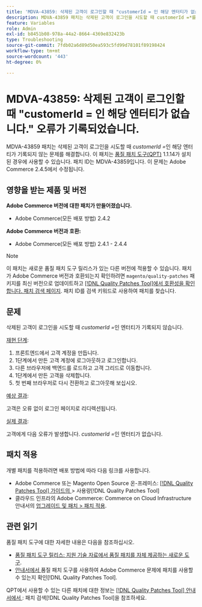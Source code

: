 ```yaml
---
title: 'MDVA-43859: 삭제된 고객이 로그인할 때 "customerId = 인 해당 엔터티가 없습니다." 오류가 기록되었습니다.'
description: MDVA-43859 패치는 삭제된 고객이 로그인을 시도할 때 customerId =*를 가진 해당 엔티티가 기록되지 않는 문제를 해결합니다. 이 패치는 [Quality Patches Tool (QPT)](https://experienceleague.adobe.com/ko/docs/commerce-operations/tools/quality-patches-tool/quality-patches-tool-to-self-serve-quality-patches) 1.1.14가 설치된 경우 사용할 수 있습니다. 패치 ID는 MDVA-43859입니다. 이 문제는 Adobe Commerce 2.4.5에서 수정됩니다.
feature: Variables
role: Admin
exl-id: b8451b08-978a-44a2-8664-4369e832423b
type: Troubleshooting
source-git-commit: 7fdb02a6d89d50ea593c5fd99d78101f89198424
workflow-type: tm+mt
source-wordcount: '443'
ht-degree: 0%

---
```


# MDVA-43859: 삭제된 고객이 로그인할 때 &quot;customerId = 인 해당 엔터티가 없습니다.&quot; 오류가 기록되었습니다.

MDVA-43859 패치는 삭제된 고객이 로그인을 시도할 때 *customerId =*&#x200B;인 해당 엔터티가 기록되지 않는 문제를 해결합니다. 이 패치는 [품질 패치 도구(QPT)](https://experienceleague.adobe.com/ko/docs/commerce-operations/tools/quality-patches-tool/quality-patches-tool-to-self-serve-quality-patches) 1.1.14가 설치된 경우에 사용할 수 있습니다. 패치 ID는 MDVA-43859입니다. 이 문제는 Adobe Commerce 2.4.5에서 수정됩니다.

## 영향을 받는 제품 및 버전

**Adobe Commerce 버전에 대한 패치가 만들어졌습니다.**

* Adobe Commerce(모든 배포 방법) 2.4.2

**Adobe Commerce 버전과 호환:**

* Adobe Commerce(모든 배포 방법) 2.4.1 - 2.4.4

>[!NOTE]
>
>이 패치는 새로운 품질 패치 도구 릴리스가 있는 다른 버전에 적용할 수 있습니다. 패치가 Adobe Commerce 버전과 호환되는지 확인하려면 `magento/quality-patches` 패키지를 최신 버전으로 업데이트하고 [[!DNL Quality Patches Tool]에서 호환성을 확인합니다. 패치 검색 페이지](https://experienceleague.adobe.com/ko/docs/commerce-operations/tools/quality-patches-tool/quality-patches-tool-to-self-serve-quality-patches). 패치 ID를 검색 키워드로 사용하여 패치를 찾습니다.

## 문제

삭제된 고객이 로그인을 시도할 때 *customerId =*&#x200B;인 엔터티가 기록되지 않습니다.

<u>재현 단계</u>:

1. 프론트엔드에서 고객 계정을 만듭니다.
1. 1단계에서 만든 고객 계정에 로그아웃하고 로그인합니다.
1. 다른 브라우저에 백엔드를 로드하고 고객 그리드로 이동합니다.
1. 1단계에서 만든 고객을 삭제합니다.
1. 첫 번째 브라우저로 다시 전환하고 로그아웃해 보십시오.

<u>예상 결과</u>:

고객은 오류 없이 로그인 페이지로 리디렉션됩니다.

<u>실제 결과</u>:

고객에게 다음 오류가 발생합니다. *customerId =*&#x200B;인 엔터티가 없습니다.

## 패치 적용

개별 패치를 적용하려면 배포 방법에 따라 다음 링크를 사용합니다.

* Adobe Commerce 또는 Magento Open Source 온-프레미스: [[!DNL Quality Patches Tool]  가이드의 ](/help/tools/quality-patches-tool/usage.md)> 사용량[!DNL Quality Patches Tool]
* 클라우드 인프라의 Adobe Commerce: Commerce on Cloud Infrastructure 안내서의 [업그레이드 및 패치 > 패치 적용](https://experienceleague.adobe.com/docs/commerce-cloud-service/user-guide/develop/upgrade/apply-patches.html?lang=ko).

## 관련 읽기

품질 패치 도구에 대한 자세한 내용은 다음을 참조하십시오.

* [품질 패치 도구 릴리스: 지원 기술 자료에서 품질 패치를 자체 제공하는 새로운 도구](https://experienceleague.adobe.com/ko/docs/commerce-operations/tools/quality-patches-tool/quality-patches-tool-to-self-serve-quality-patches).
* [ 안내서에서 ](/help/tools/quality-patches-tool/patches-available-in-qpt/check-patch-for-magento-issue-with-magento-quality-patches.md)품질 패치 도구를 사용하여 Adobe Commerce 문제에 패치를 사용할 수 있는지 확인[!DNL Quality Patches Tool].

QPT에서 사용할 수 있는 다른 패치에 대한 정보는 [[!DNL Quality Patches Tool] 안내서에서 ](https://experienceleague.adobe.com/tools/commerce-quality-patches/index.html?lang=ko): 패치 검색[!DNL Quality Patches Tool]을 참조하세요.
